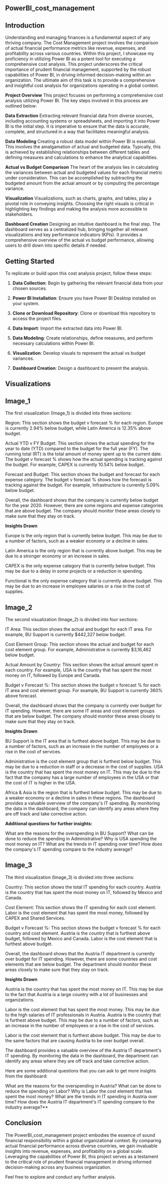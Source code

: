 ## PowerBI_cost_management


## Introduction

Understanding and managing finances is a fundamental aspect of any thriving company. The Cost Management project involves the comparison of actual financial performance metrics like revenue, expenses, and profitability across various countries. Within this project, I showcase my proficiency in utilizing Power BI as a potent tool for executing a comprehensive cost analysis. This project underscores the critical importance of prudent financial management, supported by the robust capabilities of Power BI, in driving informed decision-making within an organization. The ultimate aim of this task is to provide a comprehensive and insightful cost analysis for organizations operating in a global context.

**Project Overview**
This project focuses on performing a comprehensive cost analysis utilizing Power BI. The key steps involved in this process are outlined below:

**Data Extraction**
Extracting relevant financial data from diverse sources, including accounting systems or spreadsheets, and importing it into Power BI is the initial step. It is imperative to ensure that the data is accurate, complete, and structured in a way that facilitates meaningful analysis.

**Data Modeling**
Creating a robust data model within Power BI is essential. This involves the amalgamation of actual and budgeted data. Typically, this is achieved by establishing relationships between different tables and defining measures and calculations to enhance the analytical capabilities.

**Actual vs Budget Comparison**
The heart of the analysis lies in calculating the variances between actual and budgeted values for each financial metric under consideration. This can be accomplished by subtracting the budgeted amount from the actual amount or by computing the percentage variance.

**Visualization**
Visualizations, such as charts, graphs, and tables, play a pivotal role in conveying insights. Choosing the right visuals is critical in highlighting key findings and making the analysis more accessible to stakeholders.

**Dashboard Creation**
Designing an intuitive dashboard is the final step. The dashboard serves as a centralized hub, bringing together all relevant visualizations and key performance indicators (KPIs). It provides a comprehensive overview of the actual vs budget performance, allowing users to drill down into specific details if needed.



## Getting Started

To replicate or build upon this cost analysis project, follow these steps:

1. **Data Collection**: Begin by gathering the relevant financial data from your chosen sources.

2. **Power BI Installation**: Ensure you have Power BI Desktop installed on your system.

3. **Clone or Download Repository**: Clone or download this repository to access the project files.

4. **Data Import**: Import the extracted data into Power BI.

5. **Data Modeling**: Create relationships, define measures, and perform necessary calculations within Power BI.

6. **Visualization**: Develop visuals to represent the actual vs budget variances.

7. **Dashboard Creation**: Design a dashboard to present the analysis.


 ## Visualizations
 
## Image_1

The first visualization (Image_1) is divided into three sections:

Region: This section shows the budget v forecast % for each region. Europe is currently 2.94% below budget, while Latin America is 12.35% above budget.

Actual YTD v FY Budget: This section shows the actual spending for the year to date (YTD) compared to the budget for the full year (FY). The running total (RT) is the total amount of money spent up to the current date. The budget v forecast % shows how the actual spending is tracking against the budget. For example, CAPEX is currently 10.54% below budget.

Forecast and Budget: This section shows the budget and forecast for each expense category. The budget v forecast % shows how the forecast is tracking against the budget. For example, Infrastructure is currently 5.09% below budget.

Overall, the dashboard shows that the company is currently below budget for the year 2020. However, there are some regions and expense categories that are above budget. The company should monitor these areas closely to make sure that they stay on track.

**Insights Drawn**

Europe is the only region that is currently below budget. This may be due to a number of factors, such as a weaker economy or a decline in sales.

Latin America is the only region that is currently above budget. This may be due to a stronger economy or an increase in sales.

CAPEX is the only expense category that is currently below budget. This may be due to a delay in some projects or a reduction in spending.

Functional is the only expense category that is currently above budget. This may be due to an increase in employee salaries or a rise in the cost of supplies.


## Image_2

The second visualization (Image_2) is divided into four sections:

IT Area: This section shows the actual and budget for each IT area. For example, BU Support is currently $442,327 below budget.

Cost Element Group: This section shows the actual and budget for each cost element group. For example, Administrative is currently $3,16,462 below budget.

Actual Amount by Country: This section shows the actual amount spent in each country. For example, USA is the country that has spent the most money on IT, followed by Europe and Canada.

Budget v Forecast %: This section shows the budget v forecast % for each IT area and cost element group. For example, BU Support is currently 360% above forecast.

Overall, the dashboard shows that the company is currently over budget for IT spending. However, there are some IT areas and cost element groups that are below budget. The company should monitor these areas closely to make sure that they stay on track.

**Insights Drawn**

BU Support is the IT area that is furthest above budget. This may be due to a number of factors, such as an increase in the number of employees or a rise in the cost of services.

Administrative is the cost element group that is furthest below budget. This may be due to a reduction in staff or a decrease in the cost of supplies.
USA is the country that has spent the most money on IT. This may be due to the fact that the company has a large number of employees in the USA or that the cost of IT is higher in the USA.

Africa & Asia is the region that is furthest below budget. This may be due to a weaker economy or a decline in sales in these regions.
The dashboard provides a valuable overview of the company's IT spending. By monitoring the data in the dashboard, the company can identify any areas where they are off track and take corrective action.

**Additional questions for further insights:**

What are the reasons for the overspending in BU Support?
What can be done to reduce the spending in Administrative?
Why is USA spending the most money on IT?
What are the trends in IT spending over time?
How does the company's IT spending compare to the industry average?

## Image_3

The third visualization (Image_3) is divided into three sections:

Country: This section shows the total IT spending for each country. Austria is the country that has spent the most money on IT, followed by Mexico and Canada.

Cost Element: This section shows the IT spending for each cost element. Labor is the cost element that has spent the most money, followed by CAPEX and Shared Services.

Budget v Forecast %: This section shows the budget v forecast % for each country and cost element. Austria is the country that is furthest above budget, followed by Mexico and Canada. Labor is the cost element that is furthest above budget.

Overall, the dashboard shows that the Austria IT department is currently over budget for IT spending. However, there are some countries and cost elements that are below budget. The department should monitor these areas closely to make sure that they stay on track.

**Insights Drawn**

Austria is the country that has spent the most money on IT. This may be due to the fact that Austria is a large country with a lot of businesses and organizations.

Labor is the cost element that has spent the most money. This may be due to the high salaries of IT professionals in Austria.
Austria is the country that is furthest above budget. This may be due to a number of factors, such as an increase in the number of employees or a rise in the cost of services.

Labor is the cost element that is furthest above budget. This may be due to the same factors that are causing Austria to be over budget overall.

The dashboard provides a valuable overview of the Austria IT department's IT spending. By monitoring the data in the dashboard, the department can identify any areas where they are off track and take corrective action.

Here are some additional questions that you can ask to get more insights from the dashboard:

What are the reasons for the overspending in Austria?
What can be done to reduce the spending on Labor?
Why is Labor the cost element that has spent the most money?
What are the trends in IT spending in Austria over time?
How does the Austria IT department's IT spending compare to the industry average?**


## Conclusion

The PowerBI_cost_management project embodies the essence of sound financial responsibility within a global organizational context. By comparing actual financial performance across diverse countries, we gain invaluable insights into revenue, expenses, and profitability on a global scale. Leveraging the capabilities of Power BI, this project serves as a testament to the critical role of prudent financial management in driving informed decision-making across any business organization. 

Feel free to explore and conduct any further analysis.
